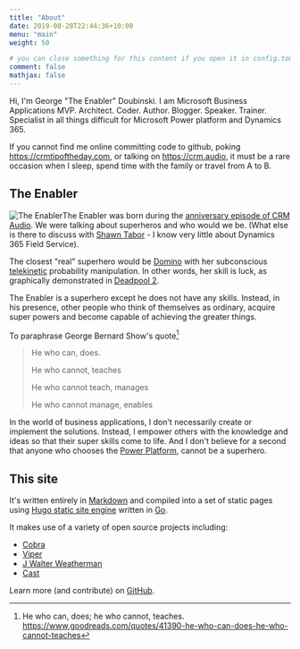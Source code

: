 ```yaml
---
title: "About"
date: 2019-08-28T22:44:36+10:00
menu: "main"
weight: 50

# you can close something for this content if you open it in config.toml.
comment: false
mathjax: false
---
```


Hi, I'm George "The Enabler" Doubinski. I am Microsoft Business Applications MVP. Architect. Coder. Author. Blogger. Speaker. Trainer. Specialist in all things difficult for Microsoft Power platform and Dynamics 365.

If you cannot find me online committing code to github, poking https://crmtipoftheday.com, or talking on https://crm.audio, it must be a rare occasion when I sleep, spend time with the family or travel from A to B.  

## The Enabler

![The Enabler](/img/enabler230x425.png#floatright)The Enabler was born during the [anniversary episode of CRM Audio](https://crm.audio/crm-audio-100-the-enabler/). We were talking about superheros and who would we be. (What else is there to discuss with [Shawn Tabor](https://twitter.com/crmhobbit) - I know very little about Dynamics 365 Field Service). 

The closest "real" superhero would be [Domino](https://en.wikipedia.org/wiki/Domino_(comics)) with her subconscious [telekinetic](https://en.wikipedia.org/wiki/Telekinesis) probability manipulation. In other words, her skill is luck, as graphically demonstrated in [Deadpool 2](https://en.wikipedia.org/wiki/Deadpool_2).

The Enabler is a superhero except he does not have any skills. Instead, in his presence, other people who think of themselves as ordinary, acquire super powers and become capable of achieving the greater things.

To paraphrase George Bernard Show's quote[^1]

> He who can, does. 
>
> He who cannot, teaches
>
> He who cannot teach, manages
>
> He who cannot manage, enables

In the world of business applications, I don't necessarily create or implement the solutions. Instead, I empower others with the knowledge and ideas so that their super skills come to life. And I don't believe for a second that anyone who chooses the [Power Platform](https://powerplatform.microsoft.com/), cannot be a superhero.

## This site

It's written entirely in [Markdown](https://en.wikipedia.org/wiki/Markdown) and compiled into a set of static pages using [Hugo static site engine](https://gohugo.io/) written in [Go](https://golang.org/).


It makes use of a variety of open source projects including:

* [Cobra](https://github.com/spf13/cobra)
* [Viper](https://github.com/spf13/viper)
* [J Walter Weatherman](https://github.com/spf13/jWalterWeatherman)
* [Cast](https://github.com/spf13/cast)

Learn more (and contribute) on [GitHub](https://github.com/gohugoio).

[^1]:He who can, does; he who cannot, teaches. https://www.goodreads.com/quotes/41390-he-who-can-does-he-who-cannot-teaches